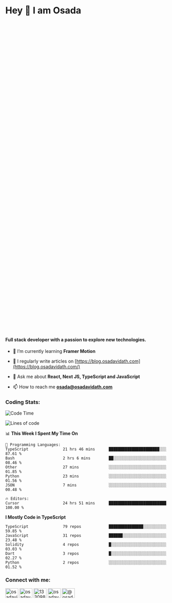 <h1>Hey 👋  I am Osada</h1>
<h4 style="margin-top: 1000px;">Full stack developer with a passion to explore new technologies.</h4>


- 🌱 I’m currently learning **Framer Motion**

- 📝 I regularly write articles on [https://blog.osadavidath.com](https://blog.osadavidath.com/)

- 💬 Ask me about **React, Next JS, TypeScript and JavaScript**

- 📫 How to reach me **osada@osadavidath.com**

### Coding Stats: 

<!--START_SECTION:waka-->
![Code Time](http://img.shields.io/badge/Code%20Time-4%2C651%20hrs%2059%20mins-blue)

![Lines of code](https://img.shields.io/badge/From%20Hello%20World%20I%27ve%20Written-43.2%20million%20lines%20of%20code-blue)

📊 **This Week I Spent My Time On** 

```text
💬 Programming Languages: 
TypeScript               21 hrs 46 mins      ██████████████████████░░░   87.61 % 
Bash                     2 hrs 6 mins        ██░░░░░░░░░░░░░░░░░░░░░░░   08.46 % 
Other                    27 mins             ░░░░░░░░░░░░░░░░░░░░░░░░░   01.85 % 
Python                   23 mins             ░░░░░░░░░░░░░░░░░░░░░░░░░   01.56 % 
JSON                     7 mins              ░░░░░░░░░░░░░░░░░░░░░░░░░   00.48 % 

🔥 Editors: 
Cursor                   24 hrs 51 mins      █████████████████████████   100.00 % 
```

**I Mostly Code in TypeScript** 

```text
TypeScript               79 repos            ███████████████░░░░░░░░░░   59.85 % 
JavaScript               31 repos            ██████░░░░░░░░░░░░░░░░░░░   23.48 % 
Solidity                 4 repos             █░░░░░░░░░░░░░░░░░░░░░░░░   03.03 % 
Dart                     3 repos             █░░░░░░░░░░░░░░░░░░░░░░░░   02.27 % 
Python                   2 repos             ░░░░░░░░░░░░░░░░░░░░░░░░░   01.52 % 
```




<!--END_SECTION:waka-->

<h3 align="left">Connect with me:</h3>
<p align="left">
<a href="https://twitter.com/osadavc" target="blank"><img align="center" src="https://raw.githubusercontent.com/rahuldkjain/github-profile-readme-generator/master/src/images/icons/Social/twitter.svg" alt="osadavidath" height="30" width="40" /></a>
<a href="https://linkedin.com/in/osadavc" target="blank"><img align="center" src="https://raw.githubusercontent.com/rahuldkjain/github-profile-readme-generator/master/src/images/icons/Social/linked-in-alt.svg" alt="osadavc" height="30" width="40" /></a>
<a href="https://stackoverflow.com/users/13309879" target="blank"><img align="center" src="https://raw.githubusercontent.com/rahuldkjain/github-profile-readme-generator/master/src/images/icons/Social/stack-overflow.svg" alt="13309879" height="30" width="40" /></a>
<a href="https://instagram.com/osadavc" target="blank"><img align="center" src="https://raw.githubusercontent.com/rahuldkjain/github-profile-readme-generator/master/src/images/icons/Social/instagram.svg" alt="osadavc" height="30" width="40" /></a>
<a href="https://hashnode.com/@osadavc" target="blank"><img align="center" src="https://raw.githubusercontent.com/danielcranney/readme-generator/main/public/icons/socials/hashnode.svg" alt="@osadavc" height="30" width="40" /></a>
</p>
